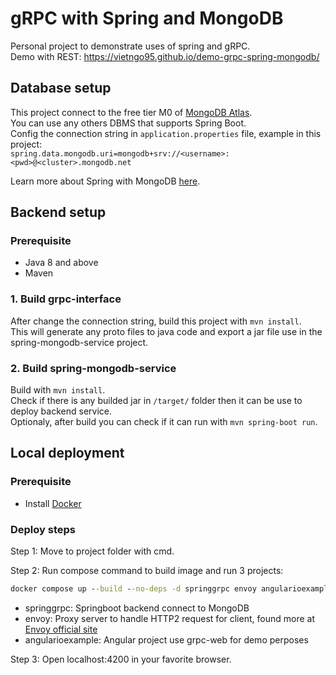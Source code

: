 # gRPC with Spring and MongoDB
Personal project to demonstrate uses of spring and gRPC. <br/>
Demo with REST: https://vietngo95.github.io/demo-grpc-spring-mongodb/

## Database setup
This project connect to the free tier M0 of [MongoDB Atlas](https://www.mongodb.com/atlas/database). <br/>
You can use any others DBMS that supports Spring Boot. <br/>
Config the connection string in `application.properties` file, example in this project: <br/>
`spring.data.mongodb.uri=mongodb+srv://<username>:<pwd>@<cluster>.mongodb.net`

Learn more about Spring with MongoDB [here](https://www.mongodb.com/compatibility/spring-boot).

## Backend setup
### Prerequisite
 - Java 8 and above
 - Maven
### 1. Build grpc-interface
After change the connection string, build this project with `mvn install`. <br/>
This will generate any proto files to java code and export a jar file use in the spring-mongodb-service project.

### 2. Build spring-mongodb-service
Build with `mvn install`. <br/>
Check if there is any builded jar in `/target/` folder then it can be use to deploy backend service. <br/>
Optionaly, after build you can check if it can run with `mvn spring-boot run`.

## Local deployment
### Prerequisite
- Install [Docker](https://docs.docker.com/engine/install/)

### Deploy steps
Step 1: Move to project folder with cmd.

Step 2: Run compose command to build image and run 3 projects:
``` cmd
docker compose up --build --no-deps -d springgrpc envoy angularioexample
```

- springgrpc: Springboot backend connect to MongoDB
- envoy: Proxy server to handle HTTP2 request for client, found more at [Envoy official site][Envoy]
- angularioexample: Angular project use grpc-web for demo perposes

Step 3: Open localhost:4200 in your favorite browser.

[Envoy]: https://www.envoyproxy.io
[gRPC]: https://grpc.io
[grpc-web-docs]: https://grpc.io/docs/languages/web
